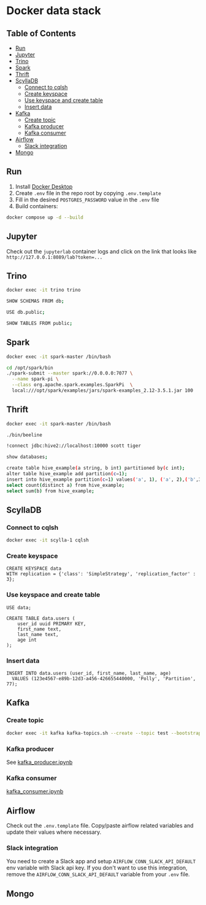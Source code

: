 # Docker data stack

<!-- START doctoc generated TOC please keep comment here to allow auto update -->
<!-- DON'T EDIT THIS SECTION, INSTEAD RE-RUN doctoc TO UPDATE -->
## Table of Contents

- [Run](#run)
- [Jupyter](#jupyter)
- [Trino](#trino)
- [Spark](#spark)
- [Thrift](#thrift)
- [ScyllaDB](#scylladb)
  - [Connect to cqlsh](#connect-to-cqlsh)
  - [Create keyspace](#create-keyspace)
  - [Use keyspace and create table](#use-keyspace-and-create-table)
  - [Insert data](#insert-data)
- [Kafka](#kafka)
  - [Create topic](#create-topic)
  - [Kafka producer](#kafka-producer)
  - [Kafka consumer](#kafka-consumer)
- [Airflow](#airflow)
  - [Slack integration](#slack-integration)
- [Mongo](#mongo)

<!-- END doctoc generated TOC please keep comment here to allow auto update -->

## Run

1. Install [Docker Desktop](https://www.docker.com/products/docker-desktop/)
2. Create `.env` file in the repo root by copying `.env.template`
3. Fill in the desired `POSTGRES_PASSWORD` value in the `.env` file
4. Build containers:

```bash
docker compose up -d --build
```

## Jupyter

Check out the `jupyterlab` container logs and click on the link that looks like `http://127.0.0.1:8089/lab?token=...`

## Trino

```bash
docker exec -it trino trino
```

```bash
SHOW SCHEMAS FROM db;
```

```bash
USE db.public;
```

```bash
SHOW TABLES FROM public;
```

## Spark

```bash
docker exec -it spark-master /bin/bash
```

```bash
cd /opt/spark/bin
./spark-submit --master spark://0.0.0.0:7077 \
  --name spark-pi \
  --class org.apache.spark.examples.SparkPi  \
  local:///opt/spark/examples/jars/spark-examples_2.12-3.5.1.jar 100
```

## Thrift

```bash
docker exec -it spark-master /bin/bash
```

```bash
./bin/beeline
```

```bash
!connect jdbc:hive2://localhost:10000 scott tiger
```

```bash
show databases;
```

```bash
create table hive_example(a string, b int) partitioned by(c int);
alter table hive_example add partition(c=1);
insert into hive_example partition(c=1) values('a', 1), ('a', 2),('b',3);
select count(distinct a) from hive_example;
select sum(b) from hive_example;
```

## ScyllaDB

### Connect to cqlsh

```bash
docker exec -it scylla-1 cqlsh
```

### Create keyspace

```cassandraql
CREATE KEYSPACE data
WITH replication = {'class': 'SimpleStrategy', 'replication_factor' : 3};
```

### Use keyspace and create table

```cassandraql
USE data;

CREATE TABLE data.users (
    user_id uuid PRIMARY KEY,
    first_name text,
    last_name text,
    age int
);
```

### Insert data

```cassandraql
INSERT INTO data.users (user_id, first_name, last_name, age)
  VALUES (123e4567-e89b-12d3-a456-426655440000, 'Polly', 'Partition', 77);
```

## Kafka

### Create topic

```bash
docker exec -it kafka kafka-topics.sh --create --topic test --bootstrap-server 127.0.0.1:9092
```

### Kafka producer

See [kafka_producer.ipynb](notebooks/kafka_producer.ipynb)

### Kafka consumer

[kafka_consumer.ipynb](notebooks/kafka_consumer.ipynb)

## Airflow

Check out the `.env.template` file. Copy/paste airflow related variables and
update their values where necessary.

### Slack integration

You need to create a Slack app and setup `AIRFLOW_CONN_SLACK_API_DEFAULT`
env variable with Slack api key. If you don't want to use this integration,
remove the `AIRFLOW_CONN_SLACK_API_DEFAULT` variable from your `.env` file.

## Mongo
